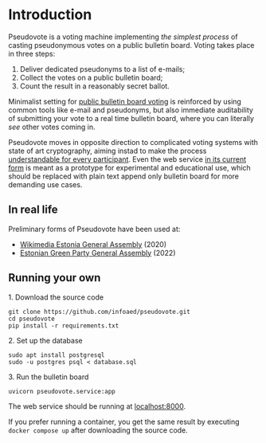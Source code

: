# Introduction

Pseudovote is a voting machine implementing _the simplest process_ of casting pseudonymous votes on a public bulletin board. Voting takes place in three steps:

1. Deliver dedicated pseudonyms to a list of e-mails;
2. Collect the votes on a public bulletin board;
3. Count the result in a reasonably secret ballot.

Minimalist setting for [public bulletin board voting](https://s68aa858fd10b80a7.jimcontent.com/download/version/1485167010/module/4933929061/name/beuchat11.pdf) is reinforced by using common tools like e-mail and pseudonyms, but also immediate auditability of submitting your vote to a real time bulletin board, where you can literally _see_ other votes coming in.

Pseudovote moves in opposite direction to complicated voting systems with state of art cryptography, aiming instad to make the process [understandable for every participant](https://gafgaf.infoaed.ee/en/posts/pseudonymous-voting-in-wikimedia/#some-preliminary-analysis). Even the web service [in its current form](https://pseudovote.net/) is meant as a prototype for experimental and educational use, which should be replaced with plain text append only bulletin board for more demanding use cases.

## In real life

Preliminary forms of Pseudovote have been used at:

* [Wikimedia Estonia General Assembly](https://gafgaf.infoaed.ee/en/posts/pseudonymous-voting-in-wikimedia/) (2020)
* [Estonian Green Party General Assembly](https://www.facebook.com/rohelised/posts/325701606250799) (2022)

## Running your own

1\. Download the source code

```
git clone https://github.com/infoaed/pseudovote.git
cd pseudovote
pip install -r requirements.txt
```

2\. Set up the database

```
sudo apt install postgresql
sudo -u postgres psql < database.sql
```

3\. Run the bulletin board

```
uvicorn pseudovote.service:app
```

The web service should be running at [localhost:8000](http://localhost:8000).

If you prefer running a container, you get the same result by executing `docker compose up` after downloading the source code.
